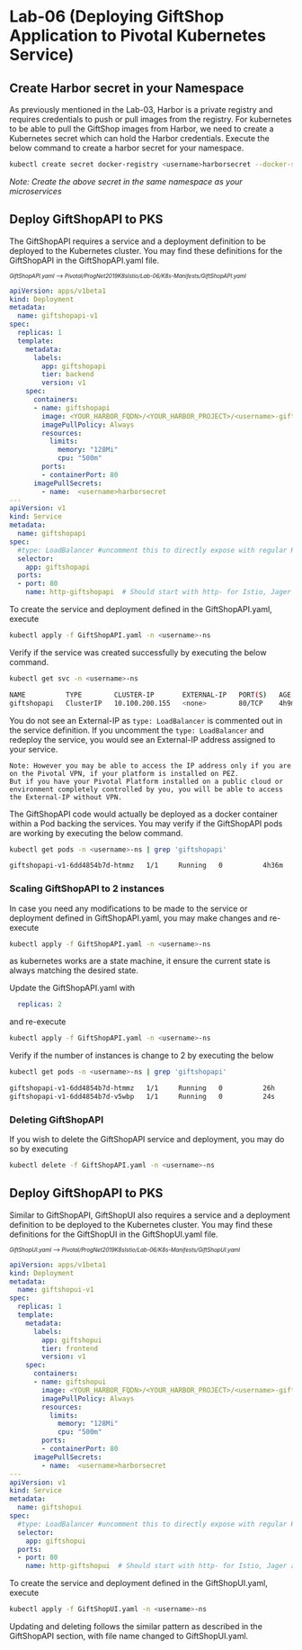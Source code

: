 # Lab-06 (Deploying GiftShop Application to Pivotal Kubernetes Service)

## Create Harbor secret in your Namespace

As previously mentioned in the Lab-03, Harbor is a private registry and requires credentials to push or pull images from the registry. For kubernetes to be able to pull the GiftShop images from Harbor, we need to create a Kubernetes secret which can hold the Harbor credentials. Execute the below command to create a harbor secret for your namespace. 

``` bash
kubectl create secret docker-registry <username>harborsecret --docker-server=https://harbor.pksone.io --docker-username=<HARBOR_USER_NAME> --docker-password=<HARBOR_PASSWORD>
```

*Note: Create the above secret in the same namespace as your microservices*

## Deploy GiftShopAPI to PKS

The GiftShopAPI requires a service and a deployment definition to be deployed to the Kubernetes cluster. You may find these definitions for the GiftShopAPI in the GiftShopAPI.yaml file.

<sub><sup>*GiftShopAPI.yaml --> Pivotal/ProgNet2019K8sIstio/Lab-06/K8s-Manifests/GiftShopAPI.yaml*</sup></sub>

``` yaml
apiVersion: apps/v1beta1
kind: Deployment
metadata:
  name: giftshopapi-v1
spec:
  replicas: 1
  template:
    metadata:
      labels:
        app: giftshopapi
        tier: backend
        version: v1
    spec:
      containers:
      - name: giftshopapi
        image: <YOUR_HARBOR_FQDN>/<YOUR_HARBOR_PROJECT>/<username>-giftshopapi:1.0
        imagePullPolicy: Always
        resources:
          limits:
            memory: "128Mi"
            cpu: "500m"
        ports:
        - containerPort: 80
      imagePullSecrets:
        - name:  <username>harborsecret
---
apiVersion: v1
kind: Service
metadata:
  name: giftshopapi
spec:
  #type: LoadBalancer #uncomment this to directly expose with regular Kubernetes without Istio
  selector:
    app: giftshopapi
  ports:
  - port: 80
    name: http-giftshopapi  # Should start with http- for Istio, Jager and Prometheus to trace requests
```

To create the service and deployment defined in the GiftShopAPI.yaml, execute 

``` bash 
kubectl apply -f GiftShopAPI.yaml -n <username>-ns
```

Verify if the service was created successfully by executing the below command.

``` bash
kubectl get svc -n <username>-ns

NAME          TYPE        CLUSTER-IP       EXTERNAL-IP   PORT(S)   AGE
giftshopapi   ClusterIP   10.100.200.155   <none>        80/TCP    4h9m

```

You do not see an External-IP as ```type: LoadBalancer``` is commented out in the service definition. If you uncomment the ```type: LoadBalancer``` and redeploy the service, you would see an External-IP address assigned to your service.

``` 
Note: However you may be able to access the IP address only if you are on the Pivotal VPN, if your platform is installed on PEZ.
But if you have your Pivotal Platform installed on a public cloud or environment completely controlled by you, you will be able to access the External-IP without VPN.
```

The GiftShopAPI code would actually be deployed as a docker container within a Pod backing the services. You may verify if the GiftShopAPI pods are working by executing the below command.

``` bash
kubectl get pods -n <username>-ns | grep 'giftshopapi'

giftshopapi-v1-6dd4854b7d-htmmz   1/1     Running   0          4h36m
```

### Scaling GiftShopAPI to 2 instances

In case you need any modifications to be made to the service or deployment defined in GiftShopAPI.yaml, you may make changes and re-execute

``` bash 
kubectl apply -f GiftShopAPI.yaml -n <username>-ns
```

as kubernetes works are a state machine, it ensure the current state is always matching the desired state.

Update the GiftShopAPI.yaml with 

``` yaml
  replicas: 2
```

and re-execute

``` bash 
kubectl apply -f GiftShopAPI.yaml -n <username>-ns
```

Verify if the number of instances is change to 2 by executing the below

``` bash
kubectl get pods -n <username>-ns | grep 'giftshopapi'

giftshopapi-v1-6dd4854b7d-htmmz   1/1     Running   0          26h
giftshopapi-v1-6dd4854b7d-v5wbp   1/1     Running   0          24s
```

### Deleting GiftShopAPI 

If you wish to delete the GiftShopAPI service and deployment, you may do so by executing 

``` bash 
kubectl delete -f GiftShopAPI.yaml -n <username>-ns
```

## Deploy GiftShopAPI to PKS

Similar to GiftShopAPI, GiftShopUI also requires a service and a deployment definition to be deployed to the Kubernetes cluster. You may find these definitions for the GiftShopUI in the GiftShopUI.yaml file.

<sub><sup>*GiftShopUI.yaml --> Pivotal/ProgNet2019K8sIstio/Lab-06/K8s-Manifests/GiftShopUI.yaml*</sup></sub>

``` yaml
apiVersion: apps/v1beta1
kind: Deployment
metadata:
  name: giftshopui-v1
spec:
  replicas: 1
  template:
    metadata:
      labels:
        app: giftshopui
        tier: frontend
        version: v1
    spec:
      containers:
      - name: giftshopui
        image: <YOUR_HARBOR_FQDN>/<YOUR_HARBOR_PROJECT>/<username>-giftshopui:1.0
        imagePullPolicy: Always
        resources:
          limits:
            memory: "128Mi"
            cpu: "500m"
        ports:
        - containerPort: 80
      imagePullSecrets:
        - name:  <username>harborsecret
---
apiVersion: v1
kind: Service
metadata:
  name: giftshopui
spec:
  #type: LoadBalancer #uncomment this to directly expose with regular Kubernetes without Istio
  selector:
    app: giftshopui
  ports:
  - port: 80
    name: http-giftshopui  # Should start with http- for Istio, Jager and Prometheus to trace requests
```

To create the service and deployment defined in the GiftShopUI.yaml, execute 

``` bash 
kubectl apply -f GiftShopUI.yaml -n <username>-ns
```

Updating and deleting follows the similar pattern as described in the GiftShopAPI section, with file name changed to GiftShopUI.yaml. 